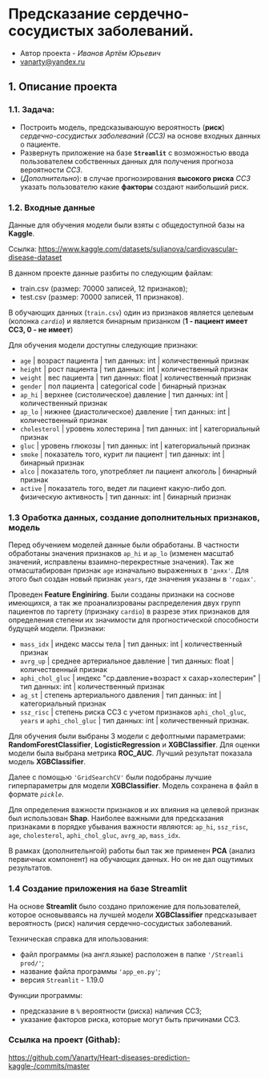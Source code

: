 # Предсказание сердечно-сосудистых заболеваний.

* Автор проекта - *Иванов Артём Юрьевич*
* vanarty@yandex.ru

## 1. Описание проекта

### 1.1. Задача: 
- Построить модель, предсказываюшую вероятность (**риск**) *сердечно-сосудистых заболеваний (ССЗ)* на основе входных данных о пациенте.
- Развернуть приложение на базе **`Streamlit`** с возможностью ввода пользователем собственных данных для получения прогноза вероятности *ССЗ*.
- (*Дополнительно*): в случае прогнозирования **высокого риска** *ССЗ* указать пользователю какие **факторы** создают наибольший риск.

### 1.2. Входные данные 

Данные для обучения модели были взяты с общедоступной базы на **Kaggle**.

Ссылка: https://www.kaggle.com/datasets/sulianova/cardiovascular-disease-dataset

В данном проекте данные разбиты по следующим файлам:
- train.csv (размер: 70000 записей, 12 признаков);
- test.csv (размер: 70000 записей, 11 признаков).

В обучающих данных (`train.csv`) один из признаков является целевым (колонка *`cardio`*) и является бинарным призанком (**1 - пациент имеет ССЗ, 0 - не имеет**)

Для обучения модели доступны следующие признаки:
- `age` | возраст пациента | тип данных: int | количественный признак
- `height` | рост пациента | тип данных: int | количественный признак
- `weight` | вес пациента | тип данных: float | количественный признак
- `gender` | пол пациента | categorical code | бинарный признак
- `ap_hi` | верхнее (систолическое) давление | тип данных: int | количественный признак
- `ap_lo` | нижнее (диастолическое) давление | тип данных: int | количественный признак
- `cholesterol` | уровень холестерина | тип данных: int | категориальный признак
- `gluc` | уровень глюкозы | тип данных: int | категориальный признак
- `smoke` | показатель того, курит ли пациент | тип данных: int | бинарный признак
- `alco` | показатель того, употребляет ли пациент алкоголь | бинарный признак
- `active` | показатель того, ведет ли пациент какую-либо доп. физическую активность | тип данных: int | бинарный признак

### 1.3 Оработка данных, создание дополнительных признаков, модель

Перед обучением моделей данные были обработаны. В частности обработаны значения признаков `ap_hi` и `ap_lo` (изменен масштаб значений, исправлены взаимно-перекрестные значения). Так же отмасштабирован признак `age` изначально выраженных в `'днях'`. Для этого был создан новый признак `years`, где значения указаны в `'годах'`.

Проведен **Feature Enginiring**. Были созданы признаки на соснове имеющихся, а так же проанализрованы распределения двух групп пациентов по таргету (признаку `cardio`) в разрезе этих признаков для определения степени их значимости для прогностической способности будущей модели. Признаки:
- `mass_idx` | индекс массы тела | тип данных: int | количественный признак
- `avrg_up` | среднее артериальное давление | тип данных: float | количественный признак
- `aphi_chol_gluc` | индекс "ср.давление+возраст x сахар+холестерин" | тип данных: int | количественный признак
- `ag_st` | степень артериального давления | тип данных: int | категориальный признак
- `ssz_risc` | степень риска ССЗ с учетом признаков `aphi_chol_gluc`, `years` и `aphi_chol_gluc` | тип данных: int | количественный признак.

Для обучения были выбраны 3 модели с дефолтными параметрами: **RandomForestClassifier**, **LogisticRegression** и **XGBClassifier**. Для оценки модели была выбрана метрика **ROC_AUC**. Лучший результат показала модель **XGBClassifier**.

Далее с помощью `'GridSearchCV'` были подобраны лучшие гиперпараметры для модели **XGBClassifier**.  Модель сохранена в файл в формате *`pickle`*.

Для определения важности признаков и их влияния на целевой признак был использован **Shap**. Наиболее важными для предсказания признаками в порядке убывания важности являются: `ap_hi`, `ssz_risc`, `age`, `cholesterol`, `aphi_chol_gluc`, `avrg_ap`, `mass_idx`.

В рамках (дополнительнгой) работы был так же применен **PCA** (анализ первичных компонент) на обучающих данных. Но он не дал ощутимых результатов.

### 1.4 Создание приложения на базе Streamlit

На основе **Streamlit** было создано приложение для пользователей, которое основывваясь на лучшей модели **XGBClassifier** предсказывает вероятность (риск) наличия сердечно-сосудистых заболеваний.

Техническая справка для ипользования:
- файл программы (на англ.языке) расположен в папке `'/Streamli prod/'`;
- название файла программы `'app_en.py'`;
- версия `Streamlit` - 1.19.0

Функции программы:
- предсказание в `%` вероятности (риска) наличия ССЗ;
- указание факторов риска, которые могут быть причинами ССЗ.

### Ссылка на проект (Githab):

https://github.com/Vanarty/Heart-diseases-prediction-kaggle-/commits/master
